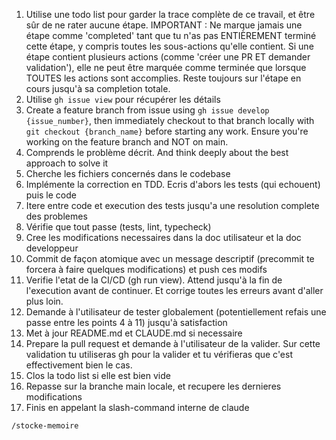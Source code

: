 1. Utilise une todo list pour garder la trace complète de ce travail, et être sûr de ne rater aucune étape. IMPORTANT : Ne marque jamais une étape comme 'completed' tant que tu n'as pas ENTIÈREMENT terminé cette étape, y compris toutes les sous-actions qu'elle contient. Si une étape contient plusieurs actions (comme 'créer une PR ET demander validation'), elle ne peut être marquée comme terminée que lorsque TOUTES les actions sont accomplies. Reste toujours sur l'étape en cours jusqu'à sa completion totale.
2. Utilise `gh issue view` pour récupérer les détails
3. Create a feature branch from issue using `gh issue develop {issue_number}`, then immediately checkout to that branch locally with `git checkout {branch_name}` before starting any work. Ensure you're working on the feature branch and NOT on main.
4. Comprends le problème décrit. And think deeply about the best approach to solve it
5. Cherche les fichiers concernés dans le codebase
6. Implémente la correction en TDD. Ecris d'abors les tests (qui echouent) puis le code
7. Itere entre code et execution des tests jusqu'a une resolution complete des problemes
8. Vérifie que tout passe (tests, lint, typecheck)
9. Cree les modifications necessaires dans la doc utilisateur et la doc developpeur
10. Commit de façon atomique avec un message descriptif (precommit te forcera à faire quelques modifications) et push ces modifs
11. Verifie l'etat de la CI/CD (gh run view). Attend jusqu'à la fin de l'execution avant de continuer. Et corrige toutes les erreurs avant d'aller plus loin.
12. Demande à l'utilisateur de tester globalement (potentiellement refais une passe entre les points 4 à 11) jusqu'à satisfaction
13. Met à jour README.md et CLAUDE.md si necessaire
14. Prepare la pull request et demande à l'utilisateur de la valider. Sur cette validation tu utiliseras gh pour la valider et tu vérifieras que c'est effectivement bien le cas.
15. Clos la todo list si elle est bien vide
16. Repasse sur la branche main locale, et recupere les dernieres modifications
17. Finis en appelant la slash-command interne de claude
```claude
/stocke-memoire
```
